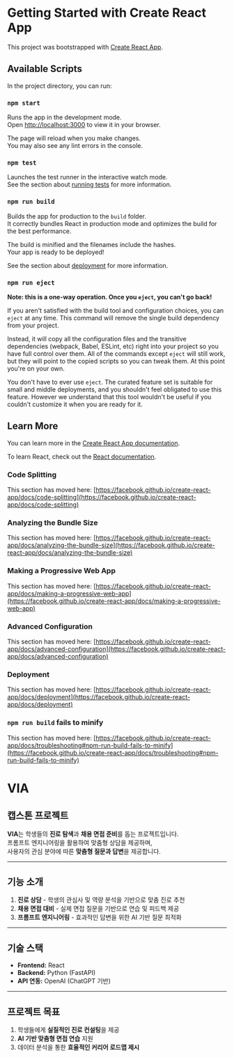 # Getting Started with Create React App

This project was bootstrapped with [Create React App](https://github.com/facebook/create-react-app).

## Available Scripts

In the project directory, you can run:

### `npm start`

Runs the app in the development mode.\
Open [http://localhost:3000](http://localhost:3000) to view it in your browser.

The page will reload when you make changes.\
You may also see any lint errors in the console.

### `npm test`

Launches the test runner in the interactive watch mode.\
See the section about [running tests](https://facebook.github.io/create-react-app/docs/running-tests) for more information.

### `npm run build`

Builds the app for production to the `build` folder.\
It correctly bundles React in production mode and optimizes the build for the best performance.

The build is minified and the filenames include the hashes.\
Your app is ready to be deployed!

See the section about [deployment](https://facebook.github.io/create-react-app/docs/deployment) for more information.

### `npm run eject`

**Note: this is a one-way operation. Once you `eject`, you can't go back!**

If you aren't satisfied with the build tool and configuration choices, you can `eject` at any time. This command will remove the single build dependency from your project.

Instead, it will copy all the configuration files and the transitive dependencies (webpack, Babel, ESLint, etc) right into your project so you have full control over them. All of the commands except `eject` will still work, but they will point to the copied scripts so you can tweak them. At this point you're on your own.

You don't have to ever use `eject`. The curated feature set is suitable for small and middle deployments, and you shouldn't feel obligated to use this feature. However we understand that this tool wouldn't be useful if you couldn't customize it when you are ready for it.

## Learn More

You can learn more in the [Create React App documentation](https://facebook.github.io/create-react-app/docs/getting-started).

To learn React, check out the [React documentation](https://reactjs.org/).

### Code Splitting

This section has moved here: [https://facebook.github.io/create-react-app/docs/code-splitting](https://facebook.github.io/create-react-app/docs/code-splitting)

### Analyzing the Bundle Size

This section has moved here: [https://facebook.github.io/create-react-app/docs/analyzing-the-bundle-size](https://facebook.github.io/create-react-app/docs/analyzing-the-bundle-size)

### Making a Progressive Web App

This section has moved here: [https://facebook.github.io/create-react-app/docs/making-a-progressive-web-app](https://facebook.github.io/create-react-app/docs/making-a-progressive-web-app)

### Advanced Configuration

This section has moved here: [https://facebook.github.io/create-react-app/docs/advanced-configuration](https://facebook.github.io/create-react-app/docs/advanced-configuration)

### Deployment

This section has moved here: [https://facebook.github.io/create-react-app/docs/deployment](https://facebook.github.io/create-react-app/docs/deployment)

### `npm run build` fails to minify

This section has moved here: [https://facebook.github.io/create-react-app/docs/troubleshooting#npm-run-build-fails-to-minify](https://facebook.github.io/create-react-app/docs/troubleshooting#npm-run-build-fails-to-minify)

# VIA  
## 캡스톤 프로젝트  

**VIA**는 학생들의 **진로 탐색**과 **채용 면접 준비**를 돕는 프로젝트입니다.  
프롬프트 엔지니어링을 활용하여 맞춤형 상담을 제공하며,  
사용자의 관심 분야에 따른 **맞춤형 질문과 답변**을 제공합니다.  

---

## 기능 소개  
1. **진로 상담** - 학생의 관심사 및 역량 분석을 기반으로 맞춤 진로 추천  
2. **채용 면접 대비** - 실제 면접 질문을 기반으로 연습 및 피드백 제공  
3. **프롬프트 엔지니어링** - 효과적인 답변을 위한 AI 기반 질문 최적화  

---

## 기술 스택  
- **Frontend:** React  
- **Backend:** Python (FastAPI)  
- **API 연동:** OpenAI (ChatGPT 기반)  

---

## 프로젝트 목표  
1. 학생들에게 **실질적인 진로 컨설팅**을 제공  
2. **AI 기반 맞춤형 면접 연습** 지원  
3. 데이터 분석을 통한 **효율적인 커리어 로드맵 제시**  
